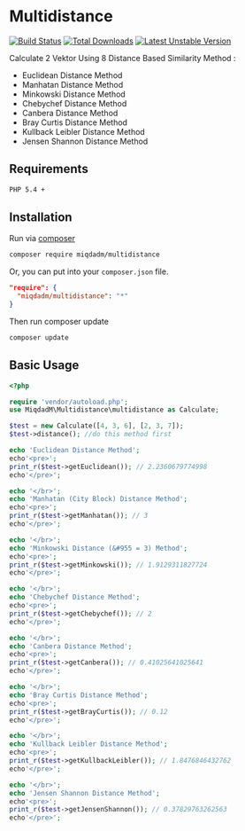 # Multidistance

[![Build Status](https://travis-ci.org/MiqdadM/multidistance.svg?branch=master)](https://travis-ci.org/MiqdadM/multidistance)
[![Total Downloads](https://poser.pugx.org/miqdadm/multidistance/downloads)](https://packagist.org/packages/miqdadm/multidistance)
[![Latest Unstable Version](https://poser.pugx.org/miqdadm/multidistance/v/unstable)](https://packagist.org/packages/miqdadm/multidistance)


Calculate 2 Vektor Using 8 Distance Based Similarity Method :
- Euclidean Distance Method
- Manhatan Distance Method
- Minkowski Distance Method
- Chebychef Distance Method
- Canbera Distance Method
- Bray Curtis Distance Method
- Kullback Leibler Distance Method
- Jensen Shannon Distance Method

## Requirements

```bash
PHP 5.4 +
```

## Installation

Run via [composer](http://getcomposer.org)

```bash
composer require miqdadm/multidistance
```

Or, you can put into your `composer.json` file.

```json
"require": {
  "miqdadm/multidistance": "*"
}
```

Then run composer update

```bash
composer update
```

## Basic Usage

```php
<?php

require 'vendor/autoload.php';
use MiqdadM\Multidistance\multidistance as Calculate;

$test = new Calculate([4, 3, 6], [2, 3, 7]);
$test->distance(); //do this method first

echo 'Euclidean Distance Method';
echo'<pre>';
print_r($test->getEuclidean()); // 2.2360679774998
echo'</pre>';

echo '</br>';
echo 'Manhatan (City Block) Distance Method';
echo'<pre>';
print_r($test->getManhatan()); // 3
echo'</pre>';

echo '</br>';
echo 'Minkowski Distance (&#955 = 3) Method';
echo'<pre>';
print_r($test->getMinkowski()); // 1.9129311827724
echo'</pre>';

echo '</br>';
echo 'Chebychef Distance Method';
echo'<pre>';
print_r($test->getChebychef()); // 2
echo'</pre>';

echo '</br>';
echo 'Canbera Distance Method';
echo'<pre>';
print_r($test->getCanbera()); // 0.41025641025641
echo'</pre>';

echo '</br>';
echo 'Bray Curtis Distance Method';
echo'<pre>';
print_r($test->getBrayCurtis()); // 0.12
echo'</pre>';

echo '</br>';
echo 'Kullback Leibler Distance Method';
echo'<pre>';
print_r($test->getKullbackLeibler()); // 1.8476846432762
echo'</pre>';

echo '</br>';
echo 'Jensen Shannon Distance Method';
echo'<pre>';
print_r($test->getJensenShannon()); // 0.37829763262563
echo'</pre>';

```
